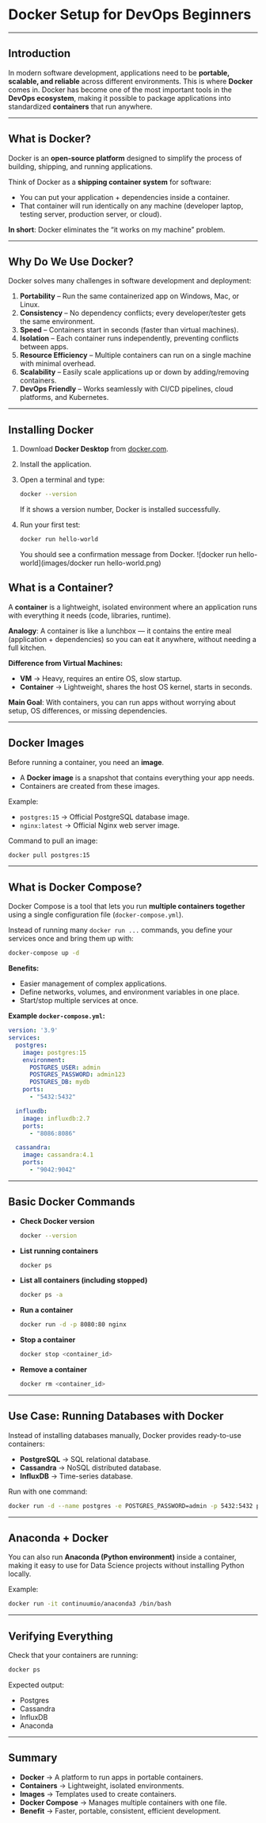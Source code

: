 
# Docker Setup for DevOps Beginners
---

## Introduction

In modern software development, applications need to be **portable, scalable, and reliable** across different environments.
This is where **Docker** comes in. Docker has become one of the most important tools in the **DevOps ecosystem**, making it possible to package applications into standardized **containers** that run anywhere.

---

## What is Docker?

Docker is an **open-source platform** designed to simplify the process of building, shipping, and running applications.

Think of Docker as a **shipping container system** for software:

* You can put your application + dependencies inside a container.
* That container will run identically on any machine (developer laptop, testing server, production server, or cloud).

**In short**: Docker eliminates the “it works on my machine” problem.

---

## Why Do We Use Docker?

Docker solves many challenges in software development and deployment:

1. **Portability** – Run the same containerized app on Windows, Mac, or Linux.
2. **Consistency** – No dependency conflicts; every developer/tester gets the same environment.
3. **Speed** – Containers start in seconds (faster than virtual machines).
4. **Isolation** – Each container runs independently, preventing conflicts between apps.
5. **Resource Efficiency** – Multiple containers can run on a single machine with minimal overhead.
6. **Scalability** – Easily scale applications up or down by adding/removing containers.
7. **DevOps Friendly** – Works seamlessly with CI/CD pipelines, cloud platforms, and Kubernetes.

---

## Installing Docker

1. Download **Docker Desktop** from [docker.com](https://www.docker.com/products/docker-desktop).

2. Install the application.

3. Open a terminal and type:

   ```bash
   docker --version
   ```

   If it shows a version number, Docker is installed successfully.

4. Run your first test:

   ```bash
   docker run hello-world
   ```

   You should see a confirmation message from Docker.
![docker run hello-world](images/docker run hello-world.png)


## What is a Container?

A **container** is a lightweight, isolated environment where an application runs with everything it needs (code, libraries, runtime).

**Analogy**: A container is like a lunchbox — it contains the entire meal (application + dependencies) so you can eat it anywhere, without needing a full kitchen.

**Difference from Virtual Machines:**

* **VM** → Heavy, requires an entire OS, slow startup.
* **Container** → Lightweight, shares the host OS kernel, starts in seconds.

**Main Goal**: With containers, you can run apps without worrying about setup, OS differences, or missing dependencies.

---

## Docker Images

Before running a container, you need an **image**.

* A **Docker image** is a snapshot that contains everything your app needs.
* Containers are created from these images.

Example:

* `postgres:15` → Official PostgreSQL database image.
* `nginx:latest` → Official Nginx web server image.

Command to pull an image:

```bash
docker pull postgres:15
```

---

## What is Docker Compose?

Docker Compose is a tool that lets you run **multiple containers together** using a single configuration file (`docker-compose.yml`).

Instead of running many `docker run ...` commands, you define your services once and bring them up with:

```bash
docker-compose up -d
```

**Benefits:**

* Easier management of complex applications.
* Define networks, volumes, and environment variables in one place.
* Start/stop multiple services at once.

**Example `docker-compose.yml`:**

```yaml
version: '3.9'
services:
  postgres:
    image: postgres:15
    environment:
      POSTGRES_USER: admin
      POSTGRES_PASSWORD: admin123
      POSTGRES_DB: mydb
    ports:
      - "5432:5432"

  influxdb:
    image: influxdb:2.7
    ports:
      - "8086:8086"

  cassandra:
    image: cassandra:4.1
    ports:
      - "9042:9042"
```

---

## Basic Docker Commands

* **Check Docker version**

  ```bash
  docker --version
  ```
* **List running containers**

  ```bash
  docker ps
  ```
* **List all containers (including stopped)**

  ```bash
  docker ps -a
  ```
* **Run a container**

  ```bash
  docker run -d -p 8080:80 nginx
  ```
* **Stop a container**

  ```bash
  docker stop <container_id>
  ```
* **Remove a container**

  ```bash
  docker rm <container_id>
  ```

---

## Use Case: Running Databases with Docker

Instead of installing databases manually, Docker provides ready-to-use containers:

* **PostgreSQL** → SQL relational database.
* **Cassandra** → NoSQL distributed database.
* **InfluxDB** → Time-series database.

Run with one command:

```bash
docker run -d --name postgres -e POSTGRES_PASSWORD=admin -p 5432:5432 postgres:15
```

---

## Anaconda + Docker

You can also run **Anaconda (Python environment)** inside a container, making it easy to use for Data Science projects without installing Python locally.

Example:

```bash
docker run -it continuumio/anaconda3 /bin/bash
```

---

## Verifying Everything

Check that your containers are running:

```bash
docker ps
```

Expected output:

* Postgres
* Cassandra
* InfluxDB
* Anaconda

---

## Summary

* **Docker** → A platform to run apps in portable containers.
* **Containers** → Lightweight, isolated environments.
* **Images** → Templates used to create containers.
* **Docker Compose** → Manages multiple containers with one file.
* **Benefit** → Faster, portable, consistent, efficient development.

